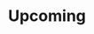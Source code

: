 ---
title: "Upcoming"
# meta title
meta_title: ""
# meta description
description: "This is meta description"

# Features
features:

  - title: "Turn taking stories'n'songs with The AnyWhens] — The Star, Ryde —  Thurs 25th September 2025, 7pm"
    image: "/images/anywhens_star.png"
    content: ""
    bulletpoints:
      - "The Star Ale and Coffee House, Ryde, IW"
      - "Thursday 25th September 2025, from 7pm"
      - "Turn taking traditional tales and folk songs with Genn'n'Sue, aka *The Anywhens*"

  - title: "Unforeseen Consequences — Faversham Fringe — Sunday 12/10/25, 1pm[solo show]"
    image: "/images/TH_GrahamBrown_face-1200x800.jpg"
    content: ""
    bulletpoints:
      - "A young girl and her brother are given a secret that brings a community together, before a King’s purchase from a traveling tinker ruins his banqueting table. A family heirloom and a kindly deed bring other stories to mind, all in a world with too much time..."
      - "1 hour fringe show"
      - "Tickets: £6 + booking fee"
      - "Venue: __The Alex: Charter Room__ *Faversham Fringe*"
    button:
      enable: true
      label: "Buy Tickets for Faversham Fringe show — 12/10/25"
      link: "https://www.ticketsource.co.uk/whats-on/faversham/the-alexander-centre-charter-room/unforeseen-consequences/2025-10-12/13:00/"

  - title: "Protest Days, Rebellion Nights [+ The AnyWhens] — St. Lawrence, IW — Saturday 22/11/25, 7.30pm"
    image: "/images/monty_anywhens_vf.jpg"
    content: ""
    bulletpoints:
      - "St. Lawrence Village Hall, St. Lawrence, IW"
      - "Tickets: £8 (online or from  £8, available online (see link below) or from St Lawrence Post Office and Stores)."
 
    button:
      enable: true
      label: "Buy Tickets for St Lawrence, IW, 'Protest Tales' show — 22/11/25"
      link: "https://www.stlawrencevillagehall.uk/events/protest-days-rebellion-nights"


# save as draft
draft: false
---